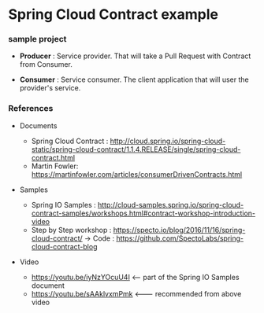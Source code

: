 # Spring Cloud Contract example

### sample project
* __Producer__ : Service provider. That will take a Pull Request with Contract from Consumer.

* __Consumer__ : Service consumer. The client application that will user the provider's service.


### References
* Documents
	- Spring Cloud Contract : http://cloud.spring.io/spring-cloud-static/spring-cloud-contract/1.1.4.RELEASE/single/spring-cloud-contract.html
	- Martin Fowler: https://martinfowler.com/articles/consumerDrivenContracts.html
 
* Samples
	- Spring IO Samples : http://cloud-samples.spring.io/spring-cloud-contract-samples/workshops.html#contract-workshop-introduction-video
	- Step by Step workshop : https://specto.io/blog/2016/11/16/spring-cloud-contract/
		-> Code : https://github.com/SpectoLabs/spring-cloud-contract-blog
 
* Video
	- https://youtu.be/iyNzYOcuU4I   <-- part of the Spring IO Samples document
	- https://youtu.be/sAAklvxmPmk    <--- recommended from above video